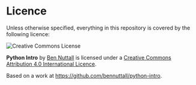 # Licence

Unless otherwise specified, everything in this repository is covered by the following licence:

![Creative Commons License](http://i.creativecommons.org/l/by-sa/4.0/88x31.png)

**Python Intro** by [Ben Nuttall](http://bennuttall.com) is licensed under a [Creative Commons Attribution 4.0 International Licence](http://creativecommons.org/licenses/by-sa/4.0/).

Based on a work at https://github.com/bennuttall/python-intro.

